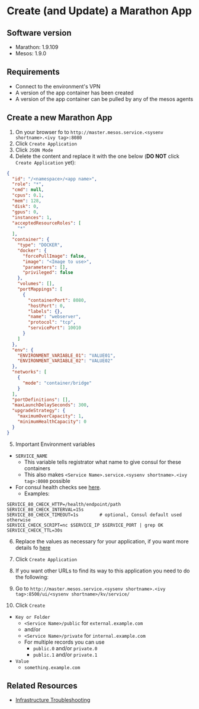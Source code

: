 # Create (and Update) a Marathon App

## Software version

- Marathon: 1.9.109
- Mesos: 1.9.0

## Requirements

- Connect to the environment's VPN
- A version of the app container has been created
- A version of the app container can be pulled by any of the mesos agents

## Create a new Marathon App

1. On your browser fo to `http://master.mesos.service.<sysenv shortname>.<ivy tag>:8080`
2. Click `Create Application`
3. Click `JSON Mode`
4. Delete the content and replace it with the one below (**DO NOT** click `Create Application` yet):

```json
{
  "id": "/<namespace>/<app name>",
  "role": "*",
  "cmd": null,
  "cpus": 0.1,
  "mem": 128,
  "disk": 0,
  "gpus": 0,
  "instances": 1,
  "acceptedResourceRoles": [
    "*"
  ],
  "container": {
    "type": "DOCKER",
    "docker": {
      "forcePullImage": false,
      "image": "<Image to use>",
      "parameters": [],
      "privileged": false
    },
    "volumes": [],
    "portMappings": [
      {
        "containerPort": 8080,
        "hostPort": 0,
        "labels": {},
        "name": "webserver",
        "protocol": "tcp",
        "servicePort": 10010
      }
    ]
  },
  "env": {
    "ENVIRONMENT_VARIABLE_01": "VALUE01",
    "ENVIRONMENT_VARIABLE_02": "VALUE02"
  },
  "networks": [
    {
      "mode": "container/bridge"
    }
  ],
  "portDefinitions": [],
  "maxLaunchDelaySeconds": 300,
  "upgradeStrategy": {
    "maximumOverCapacity": 1,
    "minimumHealthCapacity": 0
  }
}
```
5. Important Environment variables
- `SERVICE_NAME`
  - This variable tells registrator what name to give consul for these containers
  - This also makes `<Service Name>.service.<sysenv shortname>.<ivy tag>:8080` possible
- For consul health checks see [here](https://github.com/gliderlabs/registrator/blob/v6/docs/user/backends.md#consul-http-check).
  - Examples:

```shell
SERVICE_80_CHECK_HTTP=/health/endpoint/path
SERVICE_80_CHECK_INTERVAL=15s
SERVICE_80_CHECK_TIMEOUT=1s        # optional, Consul default used otherwise
SERVICE_CHECK_SCRIPT=nc $SERVICE_IP $SERVICE_PORT | grep OK
SERVICE_CHECK_TTL=30s
```

6. Replace the values as necessary for your application, if you want more details fo [here](https://mesosphere.github.io/marathon/1.9/docs/application-basics.html)

7. Click `Create Application`

8. If you want other URLs to find its way to this application you need to do the following:
9. Go to `http://master.mesos.service.<sysenv shortname>.<ivy tag>:8500/ui/<sysenv shortname>/kv/service/`
10. Click `Create`
  - `Key or Folder`
    - `<Service Name>/public` for `external.example.com`
    - and/or
    - `<Service Name>/private` for `internal.example.com`
    - For multiple records you can use
      - `public.0` and/or `private.0`
      - `public.1` and/or `private.1`
  - `Value`
    - `something.example.com`

## Related Resources

- [Infrastructure Troubleshooting](./Infrastructure_Troubleshooting.md)

